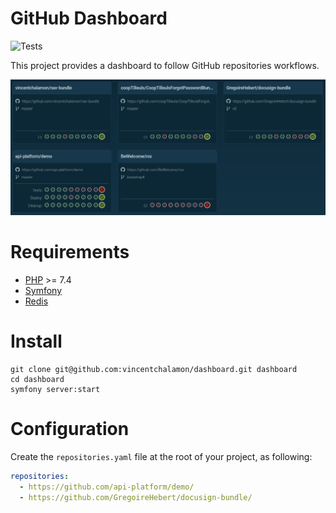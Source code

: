 # GitHub Dashboard

![Tests](https://github.com/vincentchalamon/dashboard/workflows/Tests/badge.svg)

This project provides a dashboard to follow GitHub repositories workflows.

![Dashboard](doc/dashboard.png)

# Requirements

- [PHP](https://www.php.net/) >= 7.4
- [Symfony](https://symfony.com/download)
- [Redis](https://redis.io/)

# Install

```shell
git clone git@github.com:vincentchalamon/dashboard.git dashboard
cd dashboard
symfony server:start
```

# Configuration

Create the `repositories.yaml` file at the root of your project, as following:

```yaml
repositories:
  - https://github.com/api-platform/demo/
  - https://github.com/GregoireHebert/docusign-bundle/
```
